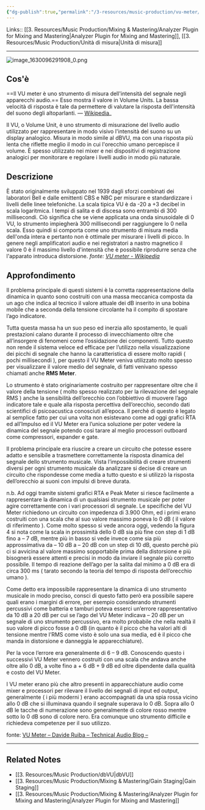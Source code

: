```yaml
---
{"dg-publish":true,"permalink":"/3-resources/music-production/vu-meter/"}
---
```


Links:: [[3. Resources/Music Production/Mixing & Mastering/Analyzer Plugin for Mixing and Mastering\|Analyzer Plugin for Mixing and Mastering]], [[3. Resources/Music Production/Unità di misura\|Unità di misura]]

---
![image_1630096291908_0.png](/img/user/3.%20Resources/Images/image_1630096291908_0.png)

## Cos'è

==Il VU meter è uno strumento di misura dell'intensità del segnale negli apparecchi audio.== Esso mostra il valore in Volume Units.
La bassa velocità di risposta è tale da permettere di valutare la risposta dell'intensità del suono degli altoparlanti. — [Wikipedia](https://it.wikipedia.org/wiki/VU_meter)_

Il VU, o Volume Unit, è uno strumento di misurazione del livello audio utilizzato per rappresentare in modo visivo l'intensità del suono su un display analogico. Misura in modo simile al dBVU, ma con una risposta più lenta che riflette meglio il modo in cui l'orecchio umano percepisce il volume. È spesso utilizzato nei mixer e nei dispositivi di registrazione analogici per monitorare e regolare i livelli audio in modo più naturale.

## Descrizione

È stato originalmente sviluppato nel 1939 dagli sforzi combinati dei laboratori Bell e dalle emittenti CBS e NBC per misurare e standardizzare i livelli delle linee telefoniche.
La scala tipica VU è da -20 a +3 decibel in scala logaritmica. I tempi di salita e di discesa sono entrambi di 300 millisecondi. Ciò significa che se viene applicata una onda sinusoidale di 0 VU, lo strumento impiegherà 300 millisecondi per raggiungere lo 0 nella scala. Esso quindi si comporta come uno strumento di misura media dell'onda intera e pertanto non è ottimale per misurare i livelli di picco.
In genere negli amplificatori audio e nei registratori a nastro magnetico il valore 0 è il massimo livello d'intensità che è possibile riprodurre senza che l'apparato introduca distorsione. _fonte: [VU meter - Wikipedia](https://it.wikipedia.org/wiki/VU_meter)_

## Approfondimento

Il problema principale di questi sistemi è la corretta rappresentazione della dinamica in quanto sono costruiti con una massa meccanica composta da un ago che indica al tecnico il valore attuale dei dB inserito in una bobina mobile che a seconda della tensione circolante ha il compito di spostare l’ago indicatore.

Tutta questa massa ha un suo peso ed inerzia allo spostamento, le quali prestazioni calano durante il processo di invecchiamento oltre che all’insorgere di fenomeni come l’ossidazione dei componenti. Tutto questo non rende il sistema veloce ed efficace per l’utilizzo nella visualizzazione dei picchi di segnale che hanno la caratteristica di essere molto rapidi ( pochi millisecondi ), per questo il VU Meter veniva utilizzato molto spesso per visualizzare il valore medio del segnale, di fatti venivano spesso chiamati anche **RMS Meter**.

Lo strumento è stato originariamente costruito per rappresentare oltre che il valore della tensione ( molto spesso realizzato per la rilevazione del segnale RMS ) anche la sensibilità dell’orecchio con l’obbiettivo di muovere l’ago indicatore tale e quale alla risposta percettiva dell’orecchio, secondo dati scientifici di psicoacustica conosciuti all’epoca. Il perchè di questo è legato al semplice fatto per cui una volta non esistevano come ad oggi grafici RTA ed all’Impulso ed il VU Meter era l’unica soluzione per poter vedere la dinamica del segnale potendo cosi tarare al meglio processori outboard come compressori, expander e gate.

Il problema principale era riuscire a creare un circuito che potesse essere adatto e sensibile a trasmettere correttamente la risposta dinamica del segnale dello strumento musicale. Vista l’impossibilità di creare strumenti diversi per ogni strumento musicale da analizzare si decise di creare un circuito che rispondesse come media a tutto questo e si utilizzò la risposta dell’orecchio ai suoni con impulsi di breve durata.

n.b. Ad oggi tramite sistemi grafici RTA e Peak Meter si riesce facilmente a rappresentare la dinamica di un qualsiasi strumento musicale per poter agire correttamente con i vari processori di segnale.
Le specifiche del VU Meter richiedono un circuito con impedenza di 3.900 Ohm, ed i primi erano costruiti con una scala che al suo valore massimo poneva lo 0 dB ( il valore di riferimento ). Come molto spesso si vede ancora oggi, vedendo la figura 4 si nota come la scala in prossimità dello 0 dB sia più fine con step di 1 dB fino a – 7 dB, mentre più in basso si vede invece come sia più approssimativa da – 10 dB a – 20 dB con un step di 10 dB, questo perchè più ci si avvicina al valore massimo sopportabile prima della distorsione e più bisognerà essere attenti e precisi in modo da inviare il segnale più corretto possibile. Il tempo di reazione dell’ago per la salita dal minimo a 0 dB era di circa 300 ms ( tarato secondo la teoria del tempo di risposta dell’orecchio umano ).

Come detto era impossibile rappresentare la dinamica di uno strumento musicale in modo preciso, consci di questo fatto però era possibile sapere quali erano i margini di errore, per esempio considerando strumenti percussivi come batteria e tamburi poteva esserci un’errore rappresentativo da 10 dB a 20 dB per cui se l’ago del VU Meter indicava – 20 dB per un segnale di uno strumento percussivo, era molto probabile che nella realtà il suo valore di picco fosse a 0 dB (in quanto è il picco che ha valori alti di tensione mentre l’RMS come visto è solo una sua media, ed è il picco che manda in distorsione e danneggia le apparecchiature).

Per la voce l’errore era generalmente di 6 – 9 dB. Conoscendo questo i successivi VU Meter vennero costruiti con una scala che andava anche oltre allo 0 dB, a volte fino a + 6 dB + 9 dB ed oltre dipendente dalla qualità e costo del VU Meter.

I VU meter erano più che altro presenti in apparecchiature audio come mixer e processori per rilevare il livello dei segnali di input ed output, generalmente ( i più moderni ) erano accompagnati da una spia rossa vicino allo 0 dB che si illuminava quando il segnale superava lo 0 dB. Sopra allo 0 dB le tacche di numerazione sono generalmente di colore rosso mentre sotto lo 0 dB sono di colore nero. Era comunque uno strumento difficile e richiedeva competenze per il suo utilizzo.

fonte: [VU Meter – Davide Ruiba – Technical Audio Blog –](https://davideruiba.com/vu-meter/)

--- 

## Related Notes

- [[3. Resources/Music Production/dbVU\|dbVU]]
- [[3. Resources/Music Production/Mixing & Mastering/Gain Staging\|Gain Staging]]
- [[3. Resources/Music Production/Mixing & Mastering/Analyzer Plugin for Mixing and Mastering\|Analyzer Plugin for Mixing and Mastering]]